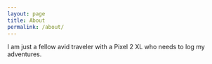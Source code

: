 ```yaml
---
layout: page
title: About
permalink: /about/
---
```

I am just a fellow avid traveler with a Pixel 2 XL who needs to log my adventures. 